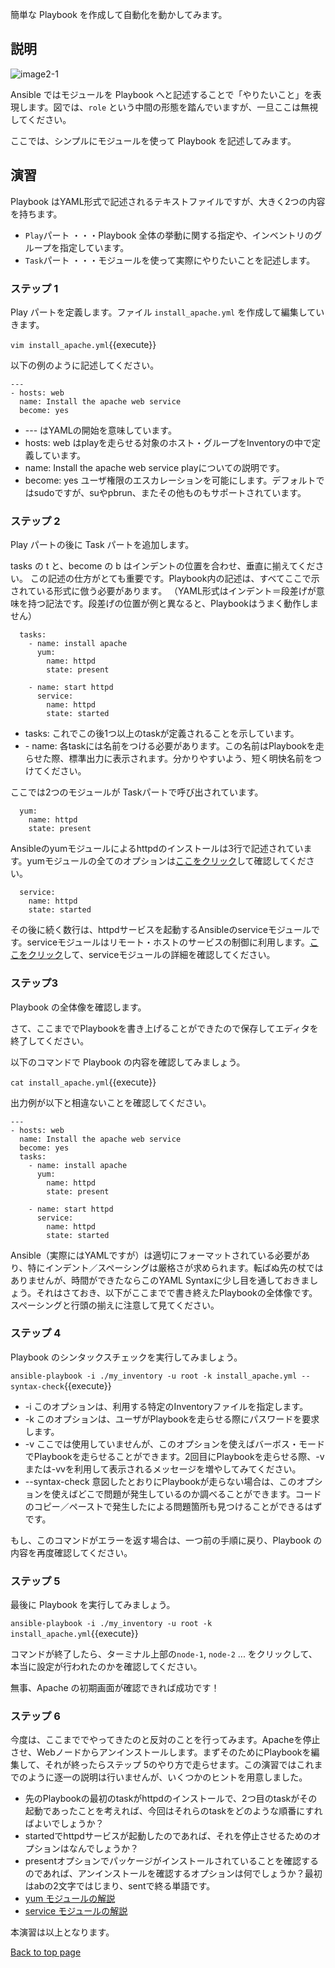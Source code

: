 簡単な Playbook を作成して自動化を動かしてみます。

## 説明

![image2-1](https://raw.githubusercontent.com/irixjp/katacoda-scenarios/master/ansible-101/images/image2-1.png "image2-1")

Ansible ではモジュールを Playbook へと記述することで「やりたいこと」を表現します。図では、`role` という中間の形態を踏んでいますが、一旦ここは無視してください。

ここでは、シンプルにモジュールを使って Playbook を記述してみます。

## 演習

Playbook はYAML形式で記述されるテキストファイルですが、大きく2つの内容を持ちます。

- `Play`パート ・・・Playbook 全体の挙動に関する指定や、インベントリのグループを指定しています。
- `Task`パート ・・・モジュールを使って実際にやりたいことを記述します。

### ステップ 1

Play パートを定義します。ファイル `install_apache.yml` を作成して編集していきます。

`vim install_apache.yml`{{execute}}

以下の例のように記述してください。

```
---
- hosts: web
  name: Install the apache web service
  become: yes
```

- --- はYAMLの開始を意味しています。
- hosts: web はplayを走らせる対象のホスト・グループをInventoryの中で定義しています。
- name: Install the apache web service playについての説明です。
- become: yes ユーザ権限のエスカレーションを可能にします。デフォルトではsudoですが、suやpbrun、またその他ものもサポートされています。


### ステップ 2

Play パートの後に Task パートを追加します。

tasks の t と、become の b はインデントの位置を合わせ、垂直に揃えてください。
この記述の仕方がとても重要です。Playbook内の記述は、すべてここで示されている形式に倣う必要があります。
（YAML形式はインデント＝段差げが意味を持つ記法です。段差げの位置が例と異なると、Playbookはうまく動作しません）

```
  tasks:
    - name: install apache
      yum:
        name: httpd
        state: present
    
    - name: start httpd
      service:
        name: httpd
        state: started
```

- tasks: これでこの後1つ以上のtaskが定義されることを示しています。
- \- name: 各taskには名前をつける必要があります。この名前はPlaybookを走らせた際、標準出力に表示されます。分かりやすいよう、短く明快名前をつけてください。

ここでは2つのモジュールが Taskパートで呼び出されています。

```
  yum:
    name: httpd
    state: present
```

Ansibleのyumモジュールによるhttpdのインストールは3行で記述されています。yumモジュールの全てのオプションは[ここをクリック](https://docs.ansible.com/ansible/latest/modules/yum_module.html)して確認してください。

```
  service:
    name: httpd
    state: started
```

その後に続く数行は、httpdサービスを起動するAnsibleのserviceモジュールです。serviceモジュールはリモート・ホストのサービスの制御に利用します。[ここをクリック](https://docs.ansible.com/ansible/latest/modules/service_module.html)して、serviceモジュールの詳細を確認してください。

### ステップ3

Playbook の全体像を確認します。

さて、ここまででPlaybookを書き上げることができたので保存してエディタを終了してください。

以下のコマンドで Playbook の内容を確認してみましょう。

`cat install_apache.yml`{{execute}}

出力例が以下と相違ないことを確認してください。

```
---
- hosts: web
  name: Install the apache web service
  become: yes
  tasks:
    - name: install apache
      yum:
        name: httpd
        state: present
   
    - name: start httpd
      service:
        name: httpd
        state: started
```

Ansible（実際にはYAMLですが）は適切にフォーマットされている必要があり、特にインデント／スペーシングは厳格さが求められます。転ばぬ先の杖ではありませんが、時間ができたならこのYAML Syntaxに少し目を通しておきましょう。それはさておき、以下がここまでで書き終えたPlaybookの全体像です。スペーシングと行頭の揃えに注意して見てください。

### ステップ 4

Playbook のシンタックスチェックを実行してみましょう。

`ansible-playbook -i ./my_inventory -u root -k install_apache.yml --syntax-check`{{execute}}

- -i このオプションは、利用する特定のInventoryファイルを指定します。
- -k このオプションは、ユーザがPlaybookを走らせる際にパスワードを要求します。
- -v ここでは使用していませんが、このオプションを使えばバーボス・モードでPlaybookを走らせることができます。2回目にPlaybookを走らせる際、-vまたは-vvを利用して表示されるメッセージを増やしてみてください。
- --syntax-check 意図したとおりにPlaybookが走らない場合は、このオプションを使えばどこで問題が発生しているのか調べることができます。コードのコピー／ペーストで発生したによる問題箇所も見つけることができるはずです。

もし、このコマンドがエラーを返す場合は、一つ前の手順に戻り、Playbook の内容を再度確認してください。


### ステップ 5

最後に Playbook を実行してみましょう。

`ansible-playbook -i ./my_inventory -u root -k install_apache.yml`{{execute}}

コマンドが終了したら、ターミナル上部の`node-1`, `node-2` ... をクリックして、本当に設定が行われたのかを確認してください。

無事、Apache の初期画面が確認できれば成功です！


### ステップ 6

今度は、ここまででやってきたのと反対のことを行ってみます。Apacheを停止させ、Webノードからアンインストールします。まずそのためにPlaybookを編集して、それが終ったらステップ 5のやり方で走らせます。この演習ではこれまでのように逐一の説明は行いませんが、いくつかのヒントを用意しました。

- 先のPlaybookの最初のtaskがhttpdのインストールで、2つ目のtaskがその起動であったことを考えれば、今回はそれらのtaskをどのような順番にすればよいでしょうか？
- startedでhttpdサービスが起動したのであれば、それを停止させるためのオプションはなんでしょうか？
- presentオプションでパッケージがインストールされていることを確認するのであれば、アンインストールを確認するオプションは何でしょうか？最初はabの2文字ではじまり、sentで終る単語です。
- [yum モジュールの解説](https://docs.ansible.com/ansible/latest/modules/yum_module.html)
- [service モジュールの解説](https://docs.ansible.com/ansible/latest/modules/service_module.html)

本演習は以上となります。

[Back to top page](https://www.katacoda.com/irixjp)
